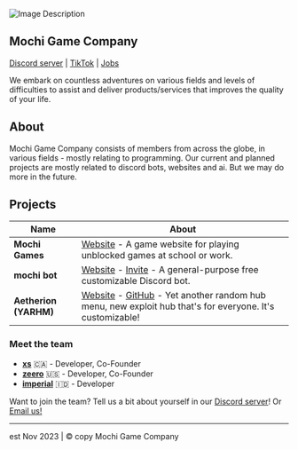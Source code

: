 ![Image Description](https://raw.githubusercontent.com/Mochi-Corporation/mochi/133d107efd9b8c68e3b006674d24794cb1a1da35/banner.png?token=GHSAT0AAAAAADA3Y2BWX6XOBCOVOVOWRW5IZ67GY6A)
## Mochi Game Company

[Discord server](https://discord.gg/K7C37yPEUv) | [TikTok](https://tiktok.com/@mochiwebsite) | [Jobs](mailto:contact@mochig.com)

We embark on countless adventures on various fields and levels of 
difficulties to assist and deliver products/services that improves the 
quality of your life.

## About
Mochi Game Company consists of members from across the globe, in various fields - mostly relating to programming. Our current and planned projects are mostly related to discord bots, websites and ai. But we may do more in the future.

## Projects

| Name    | About  |
|---------|--------|
| **Mochi Games** | [Website](https://mochig.com) - A game website for playing unblocked games at school or work. |
| **mochi bot** | [Website](https://bot.mochig.com) - [Invite](https://discord.com/oauth2/authorize?client_id=1234731012727115816) - A general-purpose free customizable Discord bot. |
| **Aetherion (YARHM)** | [Website](https://yarhm.mhi.im) - [GitHub](https://github.com/Joystickplays/psychic-octo-invention) - Yet another random hub menu, new exploit hub that's for everyone. It's customizable! |


### Meet the team
- **[xs](https://github.com/xs76)** 🇨🇦 - Developer, Co-Founder
- **[zeero](https://github.com/multipliedbyzeero)** 🇺🇸 - Developer, Co-Founder
- **[imperial](https://github.com/Joystickplays)** 🇮🇩 - Developer

Want to join the team? Tell us a bit about yourself in our [Discord server](https://discord.gg/K7C37yPEUv)! Or [Email us!](mailto:contact@mochig.com)

---

est Nov 2023 | © copy Mochi Game Company


